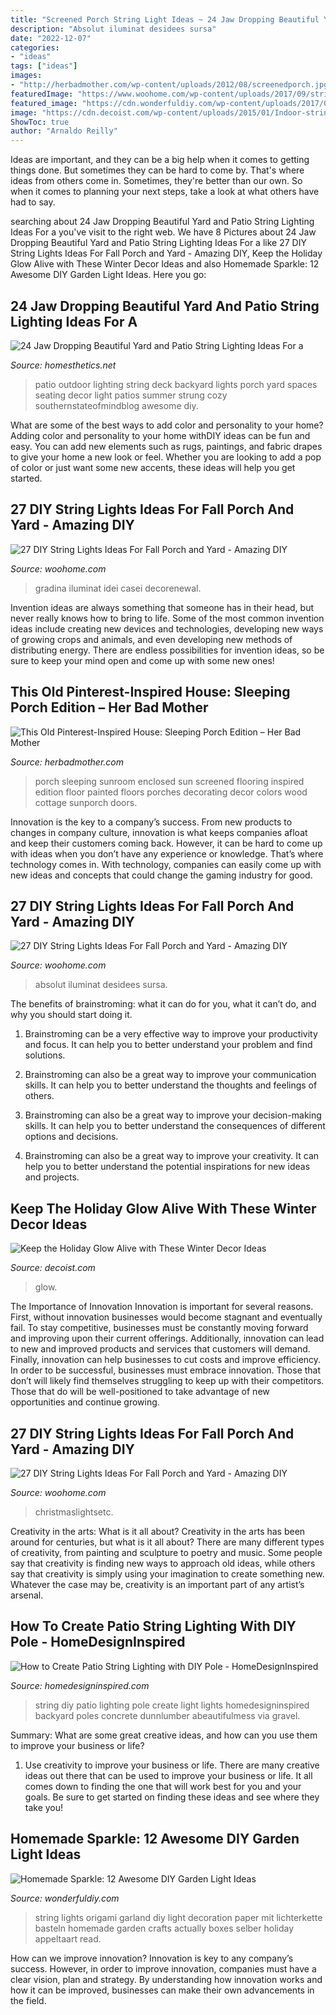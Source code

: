 ```yaml
---
title: "Screened Porch String Light Ideas ~ 24 Jaw Dropping Beautiful Yard And Patio String Lighting Ideas For A"
description: "Absolut iluminat desidees sursa"
date: "2022-12-07"
categories:
- "ideas"
tags: ["ideas"]
images:
- "http://herbadmother.com/wp-content/uploads/2012/08/screenedporch.jpg"
featuredImage: "https://www.woohome.com/wp-content/uploads/2017/09/string-lighting-ideas-for-Fall-yard-and-garden-8.jpg"
featured_image: "https://cdn.wonderfuldiy.com/wp-content/uploads/2017/07/Paper-origami-string-lights.jpg"
image: "https://cdn.decoist.com/wp-content/uploads/2015/01/Indoor-string-lights-add-a-warm-touch.jpg"
ShowToc: true
author: "Arnaldo Reilly"
---
```



Ideas are important, and they can be a big help when it comes to getting things done. But sometimes they can be hard to come by. That's where ideas from others come in. Sometimes, they're better than our own. So when it comes to planning your next steps, take a look at what others have had to say.

	

		
searching about 24 Jaw Dropping Beautiful Yard and Patio String Lighting Ideas For a you've visit to the right web. We have 8 Pictures about 24 Jaw Dropping Beautiful Yard and Patio String Lighting Ideas For a like 27 DIY String Lights Ideas For Fall Porch and Yard - Amazing DIY, Keep the Holiday Glow Alive with These Winter Decor Ideas and also Homemade Sparkle: 12 Awesome DIY Garden Light Ideas. Here you go:
		
    
## 24 Jaw Dropping Beautiful Yard And Patio String Lighting Ideas For A

<img loading=lazy src="http://cdn.homesthetics.net/wp-content/uploads/2015/03/26-Jaw-Dropping-Beautiful-Yard-and-Patio-String-Lighting-Ideas-For-a-Small-Heaven-homesthetics-backyard-landscaping-ideas-22.jpg" onerror="this.onerror=null;this.src='https://tse2.mm.bing.net/th?id=OIP.O-JCHaFrXB9fwDYu1NUX4wHaLH&amp;pid=15.1';" alt="24 Jaw Dropping Beautiful Yard and Patio String Lighting Ideas For a">

_Source: homesthetics.net_

>patio outdoor lighting string deck backyard lights porch yard spaces seating decor light patios summer strung cozy southernstateofmindblog awesome diy. 

	

What are some of the best ways to add color and personality to your home?
Adding color and personality to your home withDIY ideas can be fun and easy. You can add new elements such as rugs, paintings, and fabric drapes to give your home a new look or feel. Whether you are looking to add a pop of color or just want some new accents, these ideas will help you get started.

    
## 27 DIY String Lights Ideas For Fall Porch And Yard - Amazing DIY

<img loading=lazy src="https://www.woohome.com/wp-content/uploads/2017/09/string-lighting-ideas-for-Fall-yard-and-garden-22.jpg" onerror="this.onerror=null;this.src='https://tse1.mm.bing.net/th?id=OIP.nMfmQP5tE3N5ef2tAuTVmwHaFj&amp;pid=15.1';" alt="27 DIY String Lights Ideas For Fall Porch and Yard - Amazing DIY">

_Source: woohome.com_

>gradina iluminat idei casei decorenewal. 

	

Invention ideas are always something that someone has in their head, but never really knows how to bring to life. Some of the most common invention ideas include creating new devices and technologies, developing new ways of growing crops and animals, and even developing new methods of distributing energy. There are endless possibilities for invention ideas, so be sure to keep your mind open and come up with some new ones!

    
## This Old Pinterest-Inspired House: Sleeping Porch Edition – Her Bad Mother

<img loading=lazy src="http://herbadmother.com/wp-content/uploads/2012/08/screenedporch.jpg" onerror="this.onerror=null;this.src='https://tse4.mm.bing.net/th?id=OIP.Ytgm4TzFhW8Vb5_f3SHTUgHaLH&amp;pid=15.1';" alt="This Old Pinterest-Inspired House: Sleeping Porch Edition – Her Bad Mother">

_Source: herbadmother.com_

>porch sleeping sunroom enclosed sun screened flooring inspired edition floor painted floors porches decorating decor colors wood cottage sunporch doors. 

	

Innovation is the key to a company’s success. From new products to changes in company culture, innovation is what keeps companies afloat and keep their customers coming back. However, it can be hard to come up with ideas when you don’t have any experience or knowledge. That’s where technology comes in. With technology, companies can easily come up with new ideas and concepts that could change the gaming industry for good.

    
## 27 DIY String Lights Ideas For Fall Porch And Yard - Amazing DIY

<img loading=lazy src="https://www.woohome.com/wp-content/uploads/2017/09/string-lighting-ideas-for-Fall-yard-and-garden-8.jpg" onerror="this.onerror=null;this.src='https://tse3.mm.bing.net/th?id=OIP.0_jCRU0ibROklFJNlPS21wHaLH&amp;pid=15.1';" alt="27 DIY String Lights Ideas For Fall Porch and Yard - Amazing DIY">

_Source: woohome.com_

>absolut iluminat desidees sursa. 

	

The benefits of brainstroming: what it can do for you, what it can’t do, and why you should start doing it.
1. Brainstroming can be a very effective way to improve your productivity and focus. It can help you to better understand your problem and find solutions.
2. Brainstroming can also be a great way to improve your communication skills. It can help you to better understand the thoughts and feelings of others.

3. Brainstroming can also be a great way to improve your decision-making skills. It can help you to better understand the consequences of different options and decisions.

4. Brainstroming can also be a great way to improve your creativity. It can help you to better understand the potential inspirations for new ideas and projects.

    
## Keep The Holiday Glow Alive With These Winter Decor Ideas

<img loading=lazy src="https://cdn.decoist.com/wp-content/uploads/2015/01/Indoor-string-lights-add-a-warm-touch.jpg" onerror="this.onerror=null;this.src='https://tse1.mm.bing.net/th?id=OIP.BJcBSJoYoN_Y9faNGR0GQgHaJ9&amp;pid=15.1';" alt="Keep the Holiday Glow Alive with These Winter Decor Ideas">

_Source: decoist.com_

>glow. 

	

The Importance of Innovation
Innovation is important for several reasons. First, without innovation businesses would become stagnant and eventually fail. To stay competitive, businesses must be constantly moving forward and improving upon their current offerings. Additionally, innovation can lead to new and improved products and services that customers will demand. Finally, innovation can help businesses to cut costs and improve efficiency.
In order to be successful, businesses must embrace innovation. Those that don’t will likely find themselves struggling to keep up with their competitors. Those that do will be well-positioned to take advantage of new opportunities and continue growing.

    
## 27 DIY String Lights Ideas For Fall Porch And Yard - Amazing DIY

<img loading=lazy src="https://www.woohome.com/wp-content/uploads/2017/09/string-lighting-ideas-for-Fall-yard-and-garden-10.jpg" onerror="this.onerror=null;this.src='https://tse2.mm.bing.net/th?id=OIP.Y-m_NCH_r4KEox0R_FswTgHaIZ&amp;pid=15.1';" alt="27 DIY String Lights Ideas For Fall Porch and Yard - Amazing DIY">

_Source: woohome.com_

>christmaslightsetc. 

	

Creativity in the arts: What is it all about?
Creativity in the arts has been around for centuries, but what is it all about? There are many different types of creativity, from painting and sculpture to poetry and music. Some people say that creativity is finding new ways to approach old ideas, while others say that creativity is simply using your imagination to create something new. Whatever the case may be, creativity is an important part of any artist’s arsenal.

    
## How To Create Patio String Lighting With DIY Pole - HomeDesignInspired

<img loading=lazy src="http://www.homedesigninspired.com/wp-content/uploads/2019/07/how-to-build-outdoor-string-lighting-11.jpg" onerror="this.onerror=null;this.src='https://tse4.mm.bing.net/th?id=OIP.Qz5eEgV5aB_rw3s_UYX7PwHaMz&amp;pid=15.1';" alt="How to Create Patio String Lighting with DIY Pole - HomeDesignInspired">

_Source: homedesigninspired.com_

>string diy patio lighting pole create light lights homedesigninspired backyard poles concrete dunnlumber abeautifulmess via gravel. 

	

Summary: What are some great creative ideas, and how can you use them to improve your business or life?
1. Use creativity to improve your business or life.
There are many creative ideas out there that can be used to improve your business or life. It all comes down to finding the one that will work best for you and your goals. Be sure to get started on finding these ideas and see where they take you!

    
## Homemade Sparkle: 12 Awesome DIY Garden Light Ideas

<img loading=lazy src="https://cdn.wonderfuldiy.com/wp-content/uploads/2017/07/Paper-origami-string-lights.jpg" onerror="this.onerror=null;this.src='https://tse1.mm.bing.net/th?id=OIP.QBgtdOo4u2xsdPzpPNLKHQHaLL&amp;pid=15.1';" alt="Homemade Sparkle: 12 Awesome DIY Garden Light Ideas">

_Source: wonderfuldiy.com_

>string lights origami garland diy light decoration paper mit lichterkette basteln homemade garden crafts actually boxes selber holiday appeltaart read. 

	

How can we improve innovation?
Innovation is key to any company’s success. However, in order to improve innovation, companies must have a clear vision, plan and strategy. By understanding how innovation works and how it can be improved, businesses can make their own advancements in the field.

